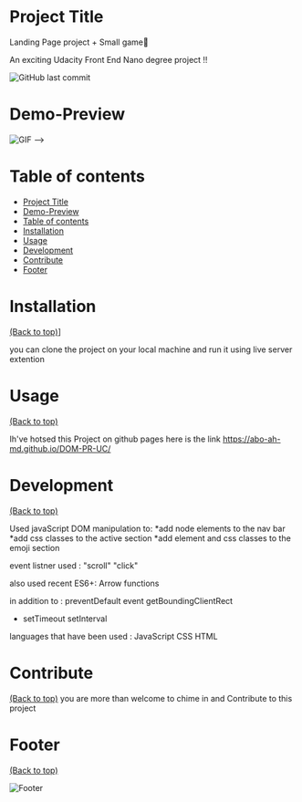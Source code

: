 # Project Title

Landing Page project + Small game🦄

An exciting Udacity Front End Nano degree project !!

![GitHub last commit](https://img.shields.io/github/last-commit/navendu-pottekkat/awesome-readme)

# Demo-Preview

![ GIF](https://im4.ezgif.com/tmp/ezgif-4-0a26b26eae.gif) -->

# Table of contents

- [Project Title](#Project-Title)
- [Demo-Preview](#demo-preview)
- [Table of contents](#table-of-contents)
- [Installation](#installation)
- [Usage](#usage)
- [Development](#development)
- [Contribute](#contribute)
- [Footer](#footer)

# Installation

[(Back to top)](#table-of-contents)]

you can clone the project on your local machine and run it using live server extention

# Usage

[(Back to top)](#table-of-contents)

Ih've hotsed this Project on github pages here is the link
https://abo-ah-md.github.io/DOM-PR-UC/

# Development

[(Back to top)](#table-of-contents)

Used javaScript DOM manipulation to:
*add node elements to the nav bar
*add css classes to the active section
\*add element and css classes to the emoji section

event listner used :
"scroll"
"click"

also used recent ES6+:
Arrow functions

in addition to :
preventDefault event
getBoundingClientRect

- setTimeout
  setInterval

languages that have been used :
JavaScript
CSS
HTML

# Contribute

[(Back to top)](#table-of-contents)
you are more than welcome to chime in and Contribute to this project

# Footer

[(Back to top)](#table-of-contents)

![Footer](https://image.pngaaa.com/573/3752573-middle.png)
